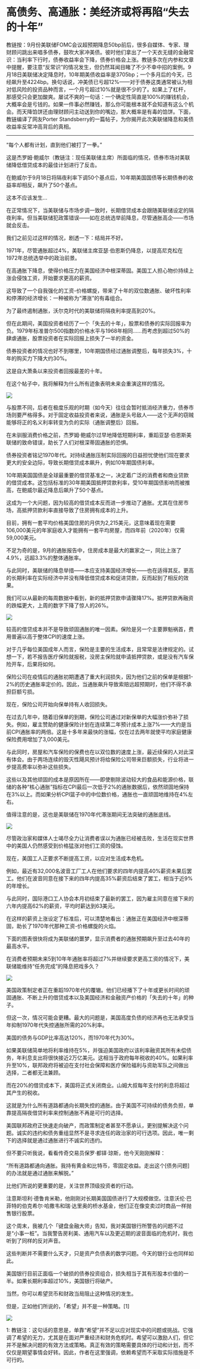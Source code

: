 # 高债务、高通胀：美经济或将再陷“失去的十年”

教链按：9月份美联储FOMC会议超预期降息50bp前后，很多自媒体、专家、理财顾问跳出来唱多债券，鼓吹大家冲美债。彼时他们拿出了一个天衣无缝的金融常识：当利率下行时，债券收益率会下降，债券价格会上涨。教链多次在内参和文章中提醒，要注意“反常识”的情况发生，但仍然耳闻目睹了不少不幸中招的案例。9月18日美联储决定降息时，10年期美债收益率是3705bp；一个多月后的今天，已经飙升至4224bp。换句话说，冲美债已亏超12%——对于债券这类通常被认为相对低风险的投资品种而言，一个月亏超过10%就是很不少的了。如果上了杠杆，那感受只会更加酸爽。屡试不爽的一句话：一个确定性简直是100%的赚钱机会，大概率会是亏钱的。如果一件事必然赚钱，那么你可能根本就不会知道有这么个机会。而天降馅饼还由理财顾问主动送到你的嘴边，那大概率是有毒的馅饼。下面，教链编译了网友Porter Standsberry的一篇帖子，为你揭开此次美联储降息和美债收益率反常冲高背后的真相。

* * *

“每个人都有计划，直到他们被打了一拳。”

这是杰罗姆·鲍威尔（教链注：现任美联储主席）所面临的情况，债券市场对美联储降低借贷成本的最佳计划进行了反击。

在鲍威尔于9月18日将隔夜利率下调50个基点后，10年期美国国债等长期债券的收益率却相反，飙升了50个基点。

这本不应该发生…

在正常情况下，当美联储与市场步调一致时，长期借贷成本会跟随美联储设定的隔夜利率。但当美联储犯政策错误——如在总统选举前降息，尽管通胀高企——市场就会反击。

我们之前见过这样的情况，剧透一下：结局并不好。

1971年，尽管通胀超过4%，美联储主席亚瑟·伯恩斯仍降息，以提高尼克松在1972年总统选举中的政治前景。

在高通胀下降息，使得价格压力在美国经济中根深蒂固。美国工人担心物价持续上涨会侵蚀工资，开始要求更高的薪资。

这导致了一个自我强化的工资-价格螺旋，带来了十年的双位数通胀、破坏性利率和停滞的经济增长：一种被称为“滞涨”的有毒组合。

为了最终遏制通胀，沃尔克时代的美联储将隔夜利率提高到20%。

但在此期间，美国投资者经历了一个「失去的十年」，股票和债券的实际回报率为负。1979年标准普尔500指数的价格水平与1968年相同……而考虑到超过50%的肆虐通胀，股票投资者在实际回报上损失了一半的资金。

债券投资者的情况也好不到哪里，10年期国债经过通胀调整后，每年损失3%，十年的购买力下降大约30%。

这是自大萧条以来投资者回报最差的十年。

在这个帖子中，我将解释为什么所有迹象表明未来会重演这样的情况。

![](2024-10-23-A01.png)

与股票不同，后者在极度乐观的时期（如今天）往往会暂时抵消经济重力，债券市场则要严格得多。对于固定收益投资者来说，通胀是头号敌人——这个无声的窃贼能够将正的名义利率转变为负的实际（通胀调整后）回报。

在未驯服消费价格之前，杰罗姆·鲍威尔过早地降低短期利率，重蹈亚瑟·伯恩斯美联储的致命错误，助长了人们对根深蒂固通胀的恐惧。

债券投资者铭记1970年代。对持续通胀压制实际回报的日益担忧使他们现在要求更大的安全边际，导致长期借贷成本飙升，例如10年期国债利率。

10年期美国国债是全球最重要的借贷基准之一，决定着广泛的消费者和商业贷款的借贷成本。这包括标准的30年期美国抵押贷款利率，受10年期国债影响而被推高，在鲍威尔最近降息后飙升了50个基点。

这成为一个大问题，因为较高的借贷成本反而进一步推动了通胀。尤其在住房市场，高抵押贷款利率直接导致了住房拥有成本的上升。

目前，拥有一套平均价格美国住房的月供为2,215美元，这意味着现在需要106,000美元的年家庭收入才能拥有一套平均房屋，而四年前（2020年）仅需59,000美元。

不足为奇的是，9月的通胀报告中，住房成本是最大的赢家之一，同比上涨了4.9%，远超3.3%的整体通胀率。

与此同时，美联储的降息举措——本应支持美国经济增长——也在适得其反。更高的长期利率在实际经济中并没有降低借贷成本和促进贷款，反而起到了相反的效果。

我们可以从最新的每周数据中看到，新的抵押贷款申请骤降17%。抵押贷款再融资的跌幅更大，上周的数字下降了惊人的26%。

![](2024-10-23-A02.png)

较高的借贷成本并不是导致顽固通胀的唯一因素。保险是另一个主要罪魁祸首，费用普遍以高于整体CPI的速度上涨。

对于几乎每位美国成年人而言，保险是主要的生活成本，且常常是法律规定的。试想一下，若不报告医疗保险就报税，没房主保险就申请抵押贷款，或是没有汽车保险开车，后果将如何。

保险公司在疫情后的通胀初期遭遇了重大利润损失，因为他们之前的保单是根据1-2%的历史通胀率定价的。因此，当通胀飙升导致索赔远超预期时，他们不得不承担巨额亏损。

现在，保险公司开始向保单持有人收回损失。

在过去几年中，随着旧保单的到期，保险公司通过对新保单的大幅涨价弥补了损失。例如，雇主赞助的健康保险计划在连续第二年预计成本上涨7%——大约是当前CPI通胀率的两倍。这是十多年来最快的涨幅，仅在过去两年就使平均家庭健康保险费用增加了3,000美元。

与此同时，房屋和汽车保险的保费也在以双位数的速度上涨，最近续保的人对此深有体会。由于两场连续的毁灭性飓风预计将给保险公司带来巨额损失，行业将进一步提高费率以弥补这些损失。

这些以及其他顽固的成本是原因所在——即使剔除波动较大的食品和能源价格，联储的各种“核心通胀”指标在CPI最后一次低于2%的通胀数据后，依然顽固地保持在3%以上。而如果分析CPI篮子中的中位数价格，通胀也一直顽固地维持在4%左右。

值得注意的是，这也是美联储在1970年代滞涨期间无法突破的通胀底线。

![](2024-10-23-A03.png)

尽管政治家和媒体人士竭尽全力让消费者误以为通胀已经被击败，生活在现实世界中的美国人仍然感受到价格猛涨对他们工资的侵蚀。

现在，美国工人正要求不断提高工资，以应对生活成本危机。

例如，最近有32,000名波音工厂工人在他们要求的四年内提高40%薪资未果后罢工。他们在波音同意在接下来的四年内提高35%薪资后结束了罢工，相当于近9%的年增长。

与此同时，国际港口工人协会本月初结束了最新的罢工，因为雇主同意在接下来的六年内提高62%的薪资，平均时薪达到63美元。

在这样的薪资上涨设定了标准后，可以清楚地看出：通胀正在美国经济中根深蒂固，助长了1970年代那种工资-价格螺旋的火焰。

下面的图表很快将成为美联储的噩梦，显示消费者的通胀预期飙升至过去40年的最高水平。

在消费者预期未来5到10年年通胀率将超过7%并继续要求更高工资的情况下，美联储能维持“任务完成”的降息把戏多久？

![](2024-10-23-A04.png)

美国政策制定者正在重蹈1970年代的覆辙。他们已经播下了十年或更长时间的顽固通胀、不断上升的借贷成本以及美国经济和金融资产价格的「失去的十年」的种子。

但这一次，情况可能会更糟。最大的问题是，美国高度负债的经济再也无法承受当年抑制1970年代失控通胀所需的20%利率。

美国的债务与GDP比率高达120%，而1970年代为30%。

如果美联储简单地将利率维持在5%，并强迫美国政府以该利率融资其所有未偿债务，年利息支出将很快接近2万亿美元。这相当于政府每年税收的40%。如果利率升至10%，联邦政府将被迫在支付社会保障和医疗保险福利与资助军队之间做出选择，二者都无法兼顾。

而在20%的借贷成本下，美国将正式关闭商业。山姆大叔每年支付的利息将超过其产生的税收。

这就是为什么所有道路都通向长期失控的通胀。由于美国不可持续的债务负担，单靠提高隔夜借贷利率来控制通胀不再是可行的选择。

美国联邦政府正快速走向破产，而政策制定者甚至不愿承认，更别提解决这个问题。诚实的违约和债务重组显然不是寻求连任的政治家的可行选项。因此，唯一剩下的选择就是通过通胀进行不诚实的违约。

但不要只听我说，看看传奇交易员保罗·都铎·琼斯，他今天刚刚解释：

“所有道路都通向通胀。我持有黄金和比特币，零固定收益。走出这个[债务问题]的办法就是通过通胀来解脱。”

比他们所说的更重要的是，关注世界顶级投资者的行动。

注意斯坦利·德鲁肯米勒，他刚刚对长期美国国债进行了大规模做空。注意沃伦·巴菲特的伯克希尔·哈撒韦和瑞·达里奥的桥水基金，他们正在像变卖过时商品一样抛售银行股票。

这个周末，我被几个「键盘金融大师」告知，我对美国银行所警告的问题不过是“小事一桩”。当我警告房利美、通用汽车以及更近期的波音面临的危机时，我也听到了同样的反对声音。

这些判断并不需要什么天才，只是资产负债表的数学问题。今天的银行业也同样如此。

美国银行目前正面临一个破损的债券投资组合，损失相当于其有形股本价值的一半。如果长期利率超过10%，美国银行将破产。

当然，你可以希望货币和财政当局阻止这种情况的发生。

但是，正如他们所说的，「希望」并不是一种策略。[1]

![](2024-10-23-A05.png)

1: 教链注：这句话的意思是，单靠“希望”并不足以应对现实中的问题或挑战。它强调了希望的无力，尤其是在面对严重经济和财务危机时。希望可以激励人们，但它并不是解决问题的有效方法或策略。真正有效的策略需要具体的行动和计划，而不仅仅是期望事情会好转。因此，作者在这里强调，依赖希望而不采取实际措施是不可行的。

